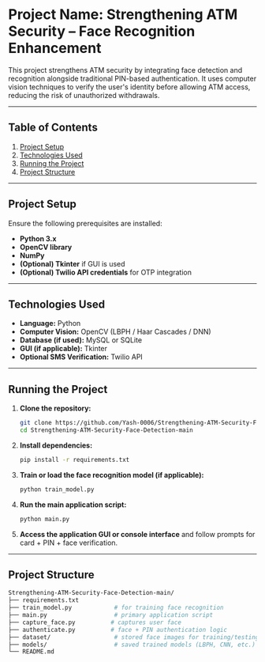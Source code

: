 # Project Name: **Strengthening ATM Security – Face Recognition Enhancement**

This project strengthens ATM security by integrating face detection and recognition alongside traditional PIN-based authentication. It uses computer vision techniques to verify the user's identity before allowing ATM access, reducing the risk of unauthorized withdrawals.

---

## Table of Contents

1. [Project Setup](#project-setup)  
2. [Technologies Used](#technologies-used)  
3. [Running the Project](#running-the-project)  
4. [Project Structure](#project-structure)  

---

## Project Setup

Ensure the following prerequisites are installed:

- **Python 3.x**
- **OpenCV library**
- **NumPy**
- **(Optional) Tkinter** if GUI is used
- **(Optional) Twilio API credentials** for OTP integration

---

## Technologies Used

- **Language:** Python  
- **Computer Vision:** OpenCV (LBPH / Haar Cascades / DNN)  
- **Database (if used):** MySQL or SQLite  
- **GUI (if applicable):** Tkinter  
- **Optional SMS Verification:** Twilio API

---

## Running the Project

1. **Clone the repository:**

    ```bash
    git clone https://github.com/Yash-0006/Strengthening-ATM-Security-Face-Detection-main.git
    cd Strengthening-ATM-Security-Face-Detection-main
    ```

2. **Install dependencies:**

    ```bash
    pip install -r requirements.txt
    ```

3. **Train or load the face recognition model (if applicable):**

    ```bash
    python train_model.py
    ```

4. **Run the main application script:**

    ```bash
    python main.py
    ```

5. **Access the application GUI or console interface** and follow prompts for card + PIN + face verification.

---

## Project Structure

```bash
Strengthening-ATM-Security-Face-Detection-main/
├── requirements.txt
├── train_model.py            # for training face recognition
├── main.py                   # primary application script
├── capture_face.py          # captures user face
├── authenticate.py          # face + PIN authentication logic
├── dataset/                  # stored face images for training/testing
├── models/                   # saved trained models (LBPH, CNN, etc.)
└── README.md
```
